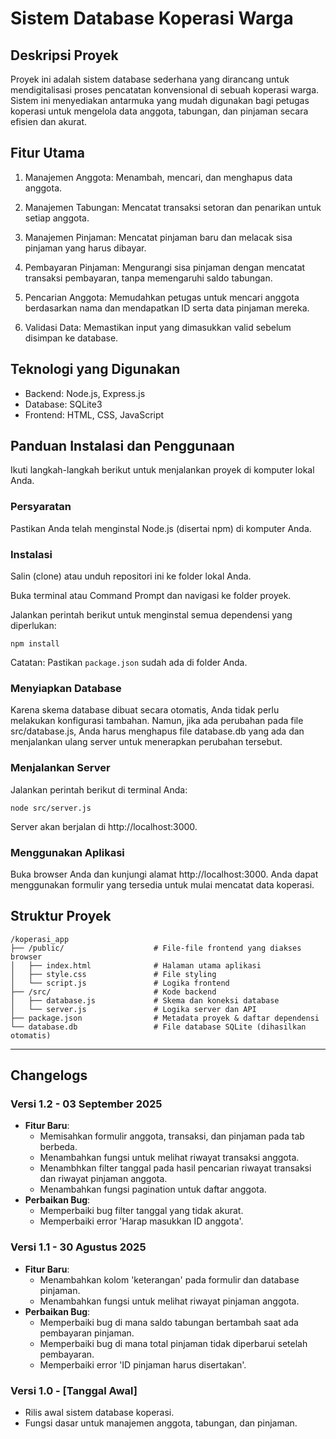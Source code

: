 # Sistem Database Koperasi Warga

## Deskripsi Proyek

Proyek ini adalah sistem database sederhana yang dirancang untuk mendigitalisasi proses pencatatan konvensional di sebuah koperasi warga. Sistem ini menyediakan antarmuka yang mudah digunakan bagi petugas koperasi untuk mengelola data anggota, tabungan, dan pinjaman secara efisien dan akurat.

## Fitur Utama

1. Manajemen Anggota: Menambah, mencari, dan menghapus data anggota.

2. Manajemen Tabungan: Mencatat transaksi setoran dan penarikan untuk setiap anggota.

3. Manajemen Pinjaman: Mencatat pinjaman baru dan melacak sisa pinjaman yang harus dibayar.

4. Pembayaran Pinjaman: Mengurangi sisa pinjaman dengan mencatat transaksi pembayaran, tanpa memengaruhi saldo tabungan.

5. Pencarian Anggota: Memudahkan petugas untuk mencari anggota berdasarkan nama dan mendapatkan ID serta data pinjaman mereka.

6. Validasi Data: Memastikan input yang dimasukkan valid sebelum disimpan ke database.

## Teknologi yang Digunakan

- Backend: Node.js, Express.js
- Database: SQLite3
- Frontend: HTML, CSS, JavaScript

## Panduan Instalasi dan Penggunaan

Ikuti langkah-langkah berikut untuk menjalankan proyek di komputer lokal Anda.

### Persyaratan

Pastikan Anda telah menginstal Node.js (disertai npm) di komputer Anda.

### Instalasi

Salin (clone) atau unduh repositori ini ke folder lokal Anda.

Buka terminal atau Command Prompt dan navigasi ke folder proyek.

Jalankan perintah berikut untuk menginstal semua dependensi yang diperlukan:

    npm install

Catatan: Pastikan `package.json` sudah ada di folder Anda.

### Menyiapkan Database

Karena skema database dibuat secara otomatis, Anda tidak perlu melakukan konfigurasi tambahan. Namun, jika ada perubahan pada file src/database.js, Anda harus menghapus file database.db yang ada dan menjalankan ulang server untuk menerapkan perubahan tersebut.

### Menjalankan Server

Jalankan perintah berikut di terminal Anda:

    node src/server.js

Server akan berjalan di http://localhost:3000.

### Menggunakan Aplikasi

Buka browser Anda dan kunjungi alamat http://localhost:3000. Anda dapat menggunakan formulir yang tersedia untuk mulai mencatat data koperasi.

## Struktur Proyek

    /koperasi_app
    ├── /public/                    # File-file frontend yang diakses browser
    │   ├── index.html              # Halaman utama aplikasi
    │   ├── style.css               # File styling
    │   └── script.js               # Logika frontend
    ├── /src/                       # Kode backend
    │   ├── database.js             # Skema dan koneksi database
    │   └── server.js               # Logika server dan API
    ├── package.json                # Metadata proyek & daftar dependensi
    └── database.db                 # File database SQLite (dihasilkan otomatis)


---

## Changelogs

### Versi 1.2 - 03 September 2025
* **Fitur Baru**:
    * Memisahkan formulir anggota, transaksi, dan pinjaman pada tab berbeda.
    * Menambahkan fungsi untuk melihat riwayat transaksi anggota.
    * Menambhkan filter tanggal pada hasil pencarian riwayat transaksi dan riwayat pinjaman anggota.
    * Menambahkan fungsi pagination untuk daftar anggota.
* **Perbaikan Bug**:
    * Memperbaiki bug filter tanggal yang tidak akurat.
    * Memperbaiki error 'Harap masukkan ID anggota'.

### Versi 1.1 - 30 Agustus 2025

* **Fitur Baru**:
    * Menambahkan kolom 'keterangan' pada formulir dan database pinjaman.
    * Menambahkan fungsi untuk melihat riwayat pinjaman anggota.
* **Perbaikan Bug**:
    * Memperbaiki bug di mana saldo tabungan bertambah saat ada pembayaran pinjaman.
    * Memperbaiki bug di mana total pinjaman tidak diperbarui setelah pembayaran.
    * Memperbaiki error 'ID pinjaman harus disertakan'.

### Versi 1.0 - [Tanggal Awal]

* Rilis awal sistem database koperasi.
* Fungsi dasar untuk manajemen anggota, tabungan, dan pinjaman.
